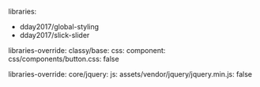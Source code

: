 libraries:
  - dday2017/global-styling
  - dday2017/slick-slider

libraries-override:
  classy/base:
    css:
      component:
        css/components/button.css: false

libraries-override:
  core/jquery:
    js:
      assets/vendor/jquery/jquery.min.js: false
